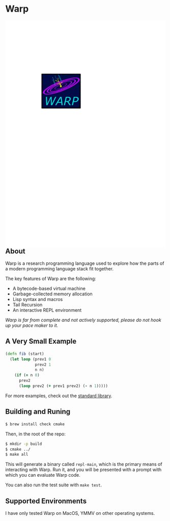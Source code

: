 # Warp

<img src="resources/logo/warp_logo_300.png" alt="Logo" align="right"/>

## About

Warp is a research programming language used to explore how the parts of a
modern programming language stack fit together.

The key features of Warp are the following:
* A bytecode-based virtual machine
* Garbage-collected memory allocation
* Lisp syntax and macros
* Tail Recursion
* An interactive REPL environment

_Warp is far from complete and not actively supported, please do not hook up your pace maker to it._

## A Very Small Example

```clojure
(defn fib (start)
  (let loop (prev1 0 
             prev2 1
             n n)
    (if (= n 0)
      prev2
      (loop prev2 (+ prev1 prev2) (- n 1)))))
```

For more examples, check out the [standard library](src/core.lsp).

## Building and Runing

```sh
$ brew install check cmake
```

Then, in the root of the repo:

``` sh
$ mkdir -p build
$ cmake ../
$ make all
```

This will generate a binary called `repl-main`, which is the primary means of
interacting with Warp. Run it, and you will be presented with a prompt with
which you can evaluate Warp code.

You can also run the test suite with `make test`.

## Supported Environments

I have only tested Warp on MacOS, YMMV on other operating systems.











